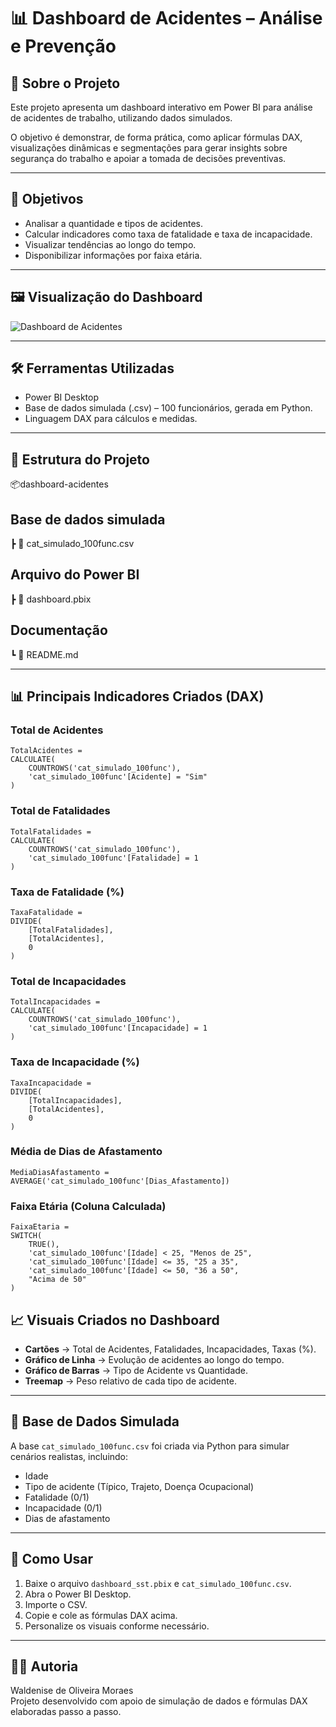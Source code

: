 # 📊 Dashboard de Acidentes – Análise e Prevenção

## 📌 Sobre o Projeto
Este projeto apresenta um dashboard interativo em Power BI para análise de acidentes de trabalho, utilizando dados simulados.

O objetivo é demonstrar, de forma prática, como aplicar fórmulas DAX, visualizações dinâmicas e segmentações para gerar insights sobre segurança do trabalho e apoiar a tomada de decisões preventivas.

---

## 🎯 Objetivos
- Analisar a quantidade e tipos de acidentes.
- Calcular indicadores como taxa de fatalidade e taxa de incapacidade.
- Visualizar tendências ao longo do tempo.
- Disponibilizar informações por faixa etária.

---

## 🖼️ Visualização do Dashboard

![Dashboard de Acidentes](./images/dashboard-acidentes.png)

---

## 🛠️ Ferramentas Utilizadas
- Power BI Desktop
- Base de dados simulada (.csv) – 100 funcionários, gerada em Python.
- Linguagem DAX para cálculos e medidas.

---

## 📂 Estrutura do Projeto

📦dashboard-acidentes

## Base de dados simulada
┣ 📜 cat_simulado_100func.csv 

## Arquivo do Power BI
┣ 📜 dashboard.pbix 

## Documentação
┗ 📜 README.md 


---

## 📊 Principais Indicadores Criados (DAX)

### Total de Acidentes
````DAX
TotalAcidentes =
CALCULATE(
    COUNTROWS('cat_simulado_100func'),
    'cat_simulado_100func'[Acidente] = "Sim"
)

````
### Total de Fatalidades
````DAX
TotalFatalidades =
CALCULATE(
    COUNTROWS('cat_simulado_100func'),
    'cat_simulado_100func'[Fatalidade] = 1
)
````
### Taxa de Fatalidade (%)
````DAX
TaxaFatalidade =
DIVIDE(
    [TotalFatalidades],
    [TotalAcidentes],
    0
)
````
### Total de Incapacidades
````DAX
TotalIncapacidades =
CALCULATE(
    COUNTROWS('cat_simulado_100func'),
    'cat_simulado_100func'[Incapacidade] = 1
)
````
### Taxa de Incapacidade (%)
````DAX
TaxaIncapacidade =
DIVIDE(
    [TotalIncapacidades],
    [TotalAcidentes],
    0
)
````
### Média de Dias de Afastamento
````DAX
MediaDiasAfastamento =
AVERAGE('cat_simulado_100func'[Dias_Afastamento])
````
### Faixa Etária (Coluna Calculada)
````DAX
FaixaEtaria =
SWITCH(
    TRUE(),
    'cat_simulado_100func'[Idade] < 25, "Menos de 25",
    'cat_simulado_100func'[Idade] <= 35, "25 a 35",
    'cat_simulado_100func'[Idade] <= 50, "36 a 50",
    "Acima de 50"
)
````
## 📈 Visuais Criados no Dashboard
- **Cartões** → Total de Acidentes, Fatalidades, Incapacidades, Taxas (%).
- **Gráfico de Linha** → Evolução de acidentes ao longo do tempo.
- **Gráfico de Barras** → Tipo de Acidente vs Quantidade.
- **Treemap** → Peso relativo de cada tipo de acidente.

---

## 🧪 Base de Dados Simulada
A base `cat_simulado_100func.csv` foi criada via Python para simular cenários realistas, incluindo:
- Idade
- Tipo de acidente (Típico, Trajeto, Doença Ocupacional)
- Fatalidade (0/1)
- Incapacidade (0/1)
- Dias de afastamento

---

## 📌 Como Usar
1. Baixe o arquivo `dashboard_sst.pbix` e `cat_simulado_100func.csv`.
2. Abra o Power BI Desktop.
3. Importe o CSV.
4. Copie e cole as fórmulas DAX acima.
5. Personalize os visuais conforme necessário.

---

## 👩‍💻 Autoria
Waldenise de Oliveira Moraes  
Projeto desenvolvido com apoio de simulação de dados e fórmulas DAX elaboradas passo a passo.

